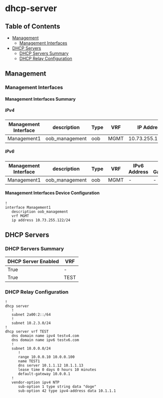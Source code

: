 # dhcp-server

## Table of Contents

- [Management](#management)
  - [Management Interfaces](#management-interfaces)
- [DHCP Servers](#dhcp-servers)
  - [DHCP Servers Summary](#dhcp-servers-summary)
  - [DHCP Relay Configuration](#dhcp-relay-configuration)

## Management

### Management Interfaces

#### Management Interfaces Summary

##### IPv4

| Management Interface | description | Type | VRF | IP Address | Gateway |
| -------------------- | ----------- | ---- | --- | ---------- | ------- |
| Management1 | oob_management | oob | MGMT | 10.73.255.122/24 | 10.73.255.2 |

##### IPv6

| Management Interface | description | Type | VRF | IPv6 Address | IPv6 Gateway |
| -------------------- | ----------- | ---- | --- | ------------ | ------------ |
| Management1 | oob_management | oob | MGMT | - | - |

#### Management Interfaces Device Configuration

```eos
!
interface Management1
   description oob_management
   vrf MGMT
   ip address 10.73.255.122/24
```

## DHCP Servers

### DHCP Servers Summary

| DHCP Server Enabled | VRF |
| ------------------- | --- |
| True | - |
| True | TEST |

### DHCP Relay Configuration

```eos
!
dhcp server
   !
   subnet 2a00:2::/64
   !
   subnet 10.2.3.0/24
!
dhcp server vrf TEST
   dns domain name ipv4 testv4.com
   dns domain name ipv6 testv6.com
   !
   subnet 10.0.0.0/24
      !
      range 10.0.0.10 10.0.0.100
      name TEST1
      dns server 10.1.1.12 10.1.1.13
      lease time 0 days 0 hours 10 minutes
      default-gateway 10.0.0.1
   !
   vendor-option ipv4 NTP
      sub-option 1 type string data "doge"
      sub-option 42 type ipv4-address data 10.1.1.1
```
